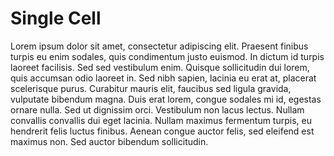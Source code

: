 # Single Cell

Lorem ipsum dolor sit amet, consectetur adipiscing elit. Praesent finibus turpis eu enim sodales, quis condimentum justo euismod. In dictum id turpis laoreet facilisis. Sed sed vestibulum enim. Quisque sollicitudin dui lorem, quis accumsan odio laoreet in. Sed nibh sapien, lacinia eu erat at, placerat scelerisque purus. Curabitur mauris elit, faucibus sed ligula gravida, vulputate bibendum magna. Duis erat lorem, congue sodales mi id, egestas ornare nulla. Sed ut dignissim orci. Vestibulum non lacus lectus. Nullam convallis convallis dui eget lacinia. Nullam maximus fermentum turpis, eu hendrerit felis luctus finibus. Aenean congue auctor felis, sed eleifend est maximus non. Sed auctor bibendum sollicitudin.

